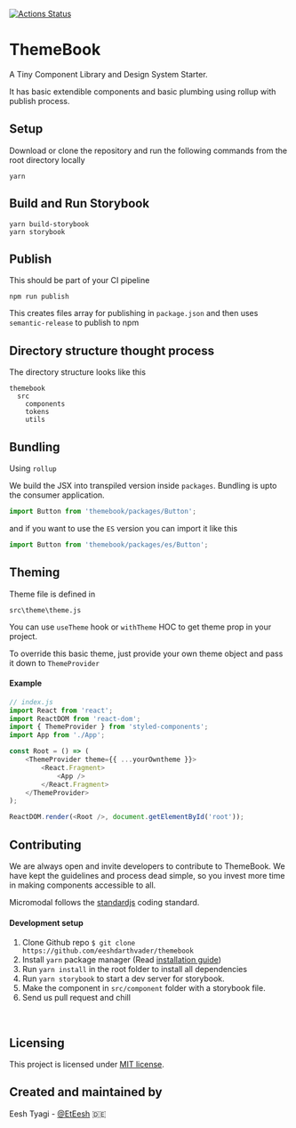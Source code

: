[![Actions Status](https://github.com/eeshdarthvader/themebook/workflows/PR%20checks/badge.svg)](https://github.com/eeshdarthvader/themebook/workflows/PR%20checks/badge.svg)

# ThemeBook

A Tiny Component Library and Design System Starter.

It has basic extendible components and basic plumbing using rollup with publish process.

## Setup

Download or clone the repository and run the following commands from the root directory locally

```
yarn
```

## Build and Run Storybook

```
yarn build-storybook
yarn storybook
```

## Publish

This should be part of your CI pipeline

```
npm run publish
```

This creates files array for publishing in `package.json` and then uses `semantic-release` to publish to npm

## Directory structure thought process

The directory structure looks like this

```
themebook
  src
    components
    tokens
    utils
```

## Bundling

Using `rollup`

We build the JSX into transpiled version inside `packages`.
Bundling is upto the consumer application.

```js
import Button from 'themebook/packages/Button';
```

and if you want to use the `ES` version you can import it like this

```js
import Button from 'themebook/packages/es/Button';
```

## Theming

Theme file is defined in

```
src\theme\theme.js
```

You can use `useTheme` hook or `withTheme` HOC to get theme prop in your project.

To override this basic theme, just provide your own theme object and pass it down to `ThemeProvider`

#### Example

```js
// index.js
import React from 'react';
import ReactDOM from 'react-dom';
import { ThemeProvider } from 'styled-components';
import App from './App';

const Root = () => (
    <ThemeProvider theme={{ ...yourOwntheme }}>
        <React.Fragment>
            <App />
        </React.Fragment>
    </ThemeProvider>
);

ReactDOM.render(<Root />, document.getElementById('root'));
```

## Contributing

We are always open and invite developers to contribute to ThemeBook. We have kept the guidelines and process dead simple, so you invest more time in making components accessible to all.

Micromodal follows the [standardjs](https://standardjs.com/) coding standard.

#### Development setup

1. Clone Github repo `$ git clone https://github.com/eeshdarthvader/themebook`
2. Install `yarn` package manager (Read [installation guide](https://yarnpkg.com/en/docs/install#mac-tab))
3. Run `yarn install` in the root folder to install all dependencies
4. Run `yarn storybook` to start a dev server for storybook.
5. Make the component in `src/component` folder with a storybook file.
6. Send us pull request and chill

&nbsp;

## Licensing

This project is licensed under [MIT license](https://opensource.org/licenses/MIT).

## Created and maintained by

Eesh Tyagi - [@EtEesh](https://twitter.com/EtEesh) 🇩🇪
